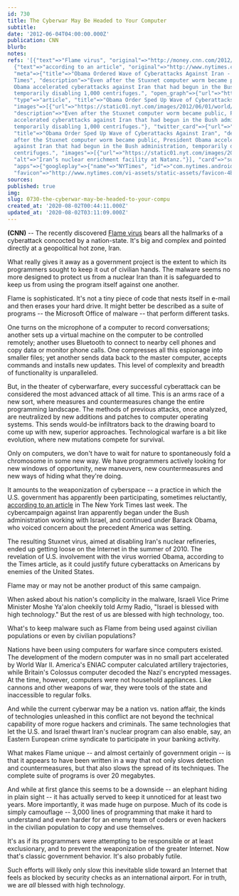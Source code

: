 ```yaml
---
id: 730
title: The Cyberwar May Be Headed to Your Computer
subtitle: 
date: '2012-06-04T04:00:00.000Z'
publication: CNN
blurb: 
notes: 
refs: '[{"text"=>"Flame virus", "original"=>"http://money.cnn.com/2012/05/30/technology/flame-virus/index.htm"},
  {"text"=>"according to an article", "original"=>"http://www.nytimes.com/2012/06/01/world/middleeast/obama-ordered-wave-of-cyberattacks-against-iran.html?pagewanted=all",
  "meta"=>{"title"=>"Obama Ordered Wave of Cyberattacks Against Iran - The New York
  Times", "description"=>"Even after the Stuxnet computer worm became public, President
  Obama accelerated cyberattacks against Iran that had begun in the Bush administration,
  temporarily disabling 1,000 centrifuges.", "open_graph"=>{"url"=>"https://www.nytimes.com/2012/06/01/world/middleeast/obama-ordered-wave-of-cyberattacks-against-iran.html",
  "type"=>"article", "title"=>"Obama Order Sped Up Wave of Cyberattacks Against Iran",
  "images"=>[{"url"=>"https://static01.nyt.com/images/2012/06/01/world/jp-cyber1/jp-cyber1-articleLarge.jpg"}],
  "description"=>"Even after the Stuxnet computer worm became public, President Obama
  accelerated cyberattacks against Iran that had begun in the Bush administration,
  temporarily disabling 1,000 centrifuges."}, "twitter_card"=>{"url"=>"https://www.nytimes.com/2012/06/01/world/middleeast/obama-ordered-wave-of-cyberattacks-against-iran.html",
  "title"=>"Obama Order Sped Up Wave of Cyberattacks Against Iran", "description"=>"Even
  after the Stuxnet computer worm became public, President Obama accelerated cyberattacks
  against Iran that had begun in the Bush administration, temporarily disabling 1,000
  centrifuges.", "images"=>[{"url"=>"https://static01.nyt.com/images/2012/06/01/world/jp-cyber1/jp-cyber1-articleLarge.jpg",
  "alt"=>"Iran’s nuclear enrichment facility at Natanz."}], "card"=>"summary_large_image",
  "apps"=>{"googleplay"=>{"name"=>"NYTimes", "id"=>"com.nytimes.android", "url"=>"nyt://article/d87a4eed-0070-5824-8e05-daf17a16d437"}}},
  "favicon"=>"http://www.nytimes.com/vi-assets/static-assets/favicon-4bf96cb6a1093748bf5b3c429accb9b4.ico"}}]'
sources: 
published: true
img: 
slug: 0730-the-cyberwar-may-be-headed-to-your-compu
created_at: '2020-08-02T00:44:11.000Z'
updated_at: '2020-08-02T03:11:09.000Z'
---
```

**(CNN)** -- The recently discovered [Flame virus](http://money.cnn.com/2012/05/30/technology/flame-virus/index.htm) bears all the hallmarks of a cyberattack concocted by a nation-state. It's big and complex and pointed directly at a geopolitical hot zone, Iran.

What really gives it away as a government project is the extent to which its programmers sought to keep it out of civilian hands. The malware seems no more designed to protect us from a nuclear Iran than it is safeguarded to keep us from using the program itself against one another.

Flame is sophisticated. It's not a tiny piece of code that nests itself in e-mail and then erases your hard drive. It might better be described as a suite of programs -- the Microsoft Office of malware -- that perform different tasks.

One turns on the microphone of a computer to record conversations; another sets up a virtual machine on the computer to be controlled remotely; another uses Bluetooth to connect to nearby cell phones and copy data or monitor phone calls. One compresses all this espionage into smaller files; yet another sends data back to the master computer, accepts commands and installs new updates. This level of complexity and breadth of functionality is unparalleled.

But, in the theater of cyberwarfare, every successful cyberattack can be considered the most advanced attack of all time. This is an arms race of a new sort, where measures and countermeasures change the entire programming landscape. The methods of previous attacks, once analyzed, are neutralized by new additions and patches to computer operating systems. This sends would-be infiltrators back to the drawing board to come up with new, superior approaches. Technological warfare is a bit like evolution, where new mutations compete for survival.

Only on computers, we don't have to wait for nature to spontaneously fold a chromosome in some new way. We have programmers actively looking for new windows of opportunity, new maneuvers, new countermeasures and new ways of hiding what they're doing.

It amounts to the weaponization of cyberspace -- a practice in which the U.S. government has apparently been participating, sometimes reluctantly, [according to an article](http://www.nytimes.com/2012/06/01/world/middleeast/obama-ordered-wave-of-cyberattacks-against-iran.html?pagewanted=all) in The New York Times last week. The cybercampaign against Iran apparently began under the Bush administration working with Israel, and continued under Barack Obama, who voiced concern about the precedent America was setting.

The resulting Stuxnet virus, aimed at disabling Iran's nuclear refineries, ended up getting loose on the Internet in the summer of 2010. The revelation of U.S. involvement with the virus worried Obama, according to the Times article, as it could justify future cyberattacks on Americans by enemies of the United States.

Flame may or may not be another product of this same campaign.

When asked about his nation's complicity in the malware, Israeli Vice Prime Minister Moshe Ya'alon cheekily told Army Radio, "Israel is blessed with high technology." But the rest of us are blessed with high technology, too.

What's to keep malware such as Flame from being used against civilian populations or even by civilian populations?

Nations have been using computers for warfare since computers existed. The development of the modern computer was in no small part accelerated by World War II. America's ENIAC computer calculated artillery trajectories, while Britain's Colossus computer decoded the Nazi's encrypted messages. At the time, however, computers were not household appliances. Like cannons and other weapons of war, they were tools of the state and inaccessible to regular folks.

And while the current cyberwar may be a nation vs. nation affair, the kinds of technologies unleashed in this conflict are not beyond the technical capability of more rogue hackers and criminals. The same technologies that let the U.S. and Israel thwart Iran's nuclear program can also enable, say, an Eastern European crime syndicate to participate in your banking activity.

What makes Flame unique -- and almost certainly of government origin -- is that it appears to have been written in a way that not only slows detection and countermeasures, but that also slows the spread of its techniques. The complete suite of programs is over 20 megabytes.

And while at first glance this seems to be a downside -- an elephant hiding in plain sight -- it has actually served to keep it unnoticed for at least two years. More importantly, it was made huge on purpose. Much of its code is simply camouflage -- 3,000 lines of programming that make it hard to understand and even harder for an enemy team of coders or even hackers in the civilian population to copy and use themselves.

It's as if its programmers were attempting to be responsible or at least exclusionary, and to prevent the weaponization of the greater Internet. Now that's classic government behavior. It's also probably futile.

Such efforts will likely only slow this inevitable slide toward an Internet that feels as blocked by security checks as an international airport. For in truth, we are *all* blessed with high technology.

